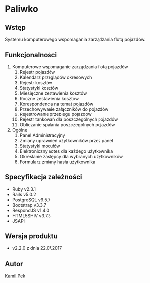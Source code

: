 # Paliwko

## Wstęp
Systemu komputerowego wspomagania zarządzania flotą pojazdów.

## Funkcjonalności
1. Komputerowe wspomaganie zarządzania flotą pojazdów
    1. Rejestr pojazdów
    1. Kalendarz przeglądów okresowych
    1. Rejestr kosztów
    1. Statystyki kosztów
    1. Miesięczne zestawienia kosztów
    1. Roczne zestawienia kosztów
    1. Korespondencja na temat pojazdów
    1. Przechowywanie załączników do pojazdów
    1. Rejestrowanie przebiegu pojazdów
    1. Rejestr tankowań dla poszczególnych pojazdów
    1. Obliczanie spalania poszczególnych pojazdów    
1. Ogólne
    1. Panel Administracyjny
    1. Zmiany uprawnień użytkowników przez panel
    1. Statystyki modułów
    1. Elektroniczny notes dla każdego użytkownika
    1. Określanie zastępcy dla wybranych użytkowników
    1. Formularz zmiany hasła użytkownika

## Specyfikacja zależności
* Ruby v2.3.1
* Rails v5.0.2
* PostgreSQL v9.5.7
* Bootstrap v3.3.7
* RespondJS v1.4.0
* HTML5SHIV v3.7.3
* JSAPI

## Wersja produktu
* v2.2.0 z dnia 22.07.2017

## Autor
[Kamil Pek](https://github.com/kamilpek)
